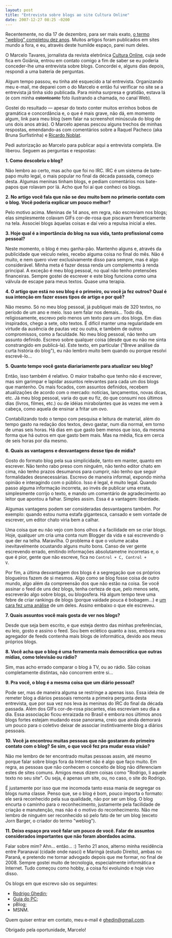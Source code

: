 ```yaml
---
layout: post
title: "Entrevista sobre blogs ao site Cultura Online"
date: 2007-12-27 08:25 -0200
---
```

Recentemente, no dia 17 de dezembro, para ser mais exato, [o termo "weblog" completou dez anos](http://macmagazine.com.br/blog/2007/12/18/weblog-completa-10-anos/). Muitos artigos foram publicados em sites mundo a fora, e eu, através deste humilde espaço, parei num deles.

O Marcelo Tavares, jornalista da revista eletrônica [Cultura Online](http://www.cultura.com.br/), cuja sede fica em Goiânia, entrou em contato comigo a fim de saber se eu poderia conceder-lhe uma entrevista sobre blogs. Concordei e, alguns dias depois, respondi a uma bateria de perguntas.

Algum tempo passou, eu tinha até esquecido a tal entrevista. Organizando meu e-mail, me deparei com o do Marcelo e então fui verificar no site se a entrevista já tinha sido publicada. Para minha surpresa e gratidão, estava lá (e com minha <del>estonteante</del> foto ilustrando a chamada, no canal Web).

Gostei do resultado — apesar do texto conter muitos errinhos bobos de gramática e concordância e, o que é mais grave, não dá, em momento algum, link para meu blog (sem falar na screenshot minúscula do blog de uns dois anos atrás). O Marcelo apenas pescou alguns trechos de minhas respostas, emendando-as com comentários sobre a Raquel Pacheco (aka Bruna Surfistinha) e [Ricardo Noblat](http://oglobo.globo.com/pais/noblat/).

Pedi autorização ao Marcelo para publicar aqui a entrevista completa. Ele liberou. Seguem as perguntas e respostas:

**1. Como descobriu o blog?**

Não lembro ao certo, mas acho que foi no IRC. IRC é um sistema de bate-papo muito legal, o mais popular no final da década passada, começo desta. Algumas meninas tinham blogs, e pediam comentários nos bate-papos que rolavam por lá. Acho que foi aí que conheci os blogs.

**2. No artigo você fala que não se deu muito bem no primerio contato com o blog. Você poderia explicar um pouco melhor?**

Pelo motivo acima. Meninas de 14 anos, em regra, não escreviam nos blogs; elas simplesmente colavam GIFs cor-de-rosa que piscavam freneticamente na tela. Associei blogs àquelas coisas e daí veio a repulsa inicial a eles.

**3. Hoje qual é a importância do blog na sua vida, tanto profissional como pessoal?**

Neste momento, o blog é meu ganha-pão. Mantenho alguns e, através da publicidade que veiculo neles, recebo alguma coisa no final do mês. Não é muito, e nem quero viver exclusivamente disso para sempre, mas é algo considerável. Minha meta é fazer dessa renda um complemento à renda principal. A exceção é meu blog pessoal, no qual não tenho pretensões financeiras. Sempre gostei de escrever e este blog funciona como uma válvula de escape para meus textos. Quase uma terapia.

**4. O artigo que está no seu blog é o primeiro, ou você ja fez outros? Qual é sua intenção em fazer esses tipos de artigo e por quê?**

Não mesmo. Só no meu blog pessoal, já publiquei mais de 320 textos, no período de um ano e meio. Isso sem falar nos demais… Todo dia, religiosamente, escrevo pelo menos um texto para um dos blogs. Em dias inspirados, chego a sete, oito textos. É difícil manter uma regularidade em virtude da ausência de pautas vez ou outra, e também de outros compromissos, como a faculdade. No meu blog pessoal, não tenho um assunto definido. Escrevo sobre qualquer coisa (desde que eu não me sinta constrangido em publicá-la). Este texto, em particular ("Breve análise da curta história do blog"), eu não lembro muito bem quando ou porque resolvi escrevê-lo…

**5. Quanto tempo você gasta diariariamente para atualizar seu blog?**

Então, isso também é relativo. O maior trabalho que tenho não é escrever, mas sim garimpar e lapidar assuntos relevantes para cada um dos blogs que mantenho. Os mais focados, com assuntos definidos, recebem atualizações de acordo com o mercado: notícias, lançamentos, novas dicas, etc. Já meu blog pessoal, varia do que eu fiz, do que consumi nos últimos dias (livros, filmes, etc.) ou de idéias mirabolantes que às vezes me vem à cabeça, como aquela de ensinar a fritar um ovo.

Contabilizando todo o tempo com pesquisa e leitura de material, além do tempo gasto na redação dos textos, devo gastar, num dia normal, em torno de umas seis horas. Há dias em que gasto bem menos que isso, da mesma forma que há outros em que gasto bem mais. Mas na média, fica em cerca de seis horas por dia mesmo.

**6. Quais as vantagens e desvantagens desse tipo de midia?**

Gosto do formato blog pela sua simplicidade, tanto em manter, quanto em escrever. Não tenho rabo preso com ninguém, não tenho editor chato em cima, não tenho prazos desumanos para cumprir, não tenho que seguir formalidades desnecessárias. Escrevo de maneira informal, expondo minha opinião e interagindo com o público. Isso é legal, é muito legal. Quando passo alguma informação incorreta, ao invés de publicar uma errata, simplesmente corrijo o texto, e mando um comentário de agradecimento ao leitor que apontou a falhar. Simples assim. Essa é a vantagem: liberdade.

Algumas vantagens podem ser consideradas desvantagens também. Por exemplo: quando estou numa estafa gigantesca, cansado e sem vontade de escrever, um editor chato viria bem a calhar.

Uma coisa que eu não vejo com bons olhos é a facilidade em se criar blogs. Hoje, qualquer um cria uma conta num Blogger da vida e sai escrevendo o que der na telha. Maravilha. O problema é que o volume acaba inevitavelmente ocustando alguns muito bons. Canso de ver gente escrevendo errado, emitindo informações absolutametne incorretas e, o que é pior, gente que não escreve, fica no <code>Control + C, Control + V</code>.

Por fim, a última desvantagem dos blogs é a segregação que os próprios blogueiros fazem de si mesmos. Algo como se blog fosse coisa de outro mundo, algo além da compreensão dos que não estão na coisa. Se você assinar o feed de uns dez blogs, tenha certeza de que, pelo menos sete, escreverão algo sobre blogs, ou blogosfera. Há algum tempo teve uma febre de criar rankings de blogs (porque vaidade pouca é bobagem…) e [um cara fez uma análise](http://ecarvalho.typepad.com/eduardo_a_de_carvalho/2007/08/sobre-os-100-bl.html) de um deles. Assino embaixo o que ele escreveu.

**7. Quais assuntos você mais gosta de ver nos blogs?**

Desde que seja bem escrito, e que esteja dentro das minhas preferências, eu leio, gosto e assino o feed. Sou bem eclético quanto a isso, embora meu agregador de feeds contenha mais blogs de informática, devido aos meus próprios blogs.

**8. Você acha que o blog é uma ferramenta mais democrática que outras mídias, como televisão ou rádio?**

Sim, mas acho errado comparar o blog à TV, ou ao rádio. São coisas completamente distintas, não concorrem entre si…

**9. Pra você, o blog é a mesma coisa que um diário pessoal?**

Pode ser, mas de maneira alguma se restringe a apenas isso. Essa ideia de remeter blog a diários pessoais remonta a primeira pergunta desta entrevista, que por sua vez nos leva às meninas do IRC do final da década passada. Além dos GIFs cor-de-rosa piscantes, elas escreviam seu dia a dia. Essa associação ficou enraizada no Brasil e embora nos últimos anos blogs fortes estejam mudando esse panorama, creio que ainda demorará um pouco para o coletivo deixar de associar instintivamente blog a diários pessoais.

**10. Você ja encontrou muitas pessoas que não gostaram do primeiro contato com o blog? Se sim, o que você fez pra mudar essa visão?**

Não me lembro de ter encontrado muitas pessoas assim, até mesmo porque falar sobre blogs fora da Internet não é algo que faço muito. Em regra, as pessoas que não conhecem o conceito de blog não diferenciam estes de sites comuns. Amigos meus dizem coisas como "Rodrigo, li aquele texto no seu site". Ou seja, é apenas um site, ou, no caso, o site do Rodrigo.

É justamente por isso que me incomoda tanto essa mania de segregar os blogs numa classe. Penso que, se o blog é bom, pouco importa o formato: ele será reconhecido pela sua qualidade, não por ser um blog. O blog encurta o caminho para o reconhecimento, justamente pela facilidade de criação e manutenção, mas não é o motivo do reconhecimento. Não me lembro de ninguém ser reconhecido só pelo fato de ter um blog (exceto Jorn Barger, o criador do termo "weblog").

**11. Deixo espaço pra você falar um pouco de você. Falar de assuntos considerados importantes que não foram abordados acima.**

Falar sobre mim? Ahn… então… :) Tenho 21 anos, alterno minha residência entre Paranavaí (cidade onde nasci) e Maringá (estudo Direito), ambas no Paraná, e pretendo me tornar advogado depois que me formar, no final de 2008\. Sempre gostei muito de tecnologia, especialmente informática e Internet. Tudo começou como hobby, a coisa foi evoluindo e hoje vivo disso.

Os blogs em que escrevo são os seguintes:

* [Rodrigo Ghedin](http://ghed.in);
* [Guia do PC](http://www.guiadopc.com.br/);
* pBlog;
* MSNM.

Quem quiser entrar em contato, meu e-mail é [ghedin@gmail.com](mailto:ghedin@gmail.com).

Obrigado pela oportunidade, Marcelo!
